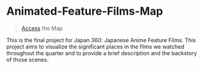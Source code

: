 # Animated-Feature-Films-Map

>  [Access](https://tj717.github.io/Animated-Feature-Films-Map/) the Map 

This is the final project for Japan 360: Japanese Anime Feature Films. This project aims to visualize the significant places in the films we watched throughout the quarter and to provide a brief description and the backstory of those scenes.